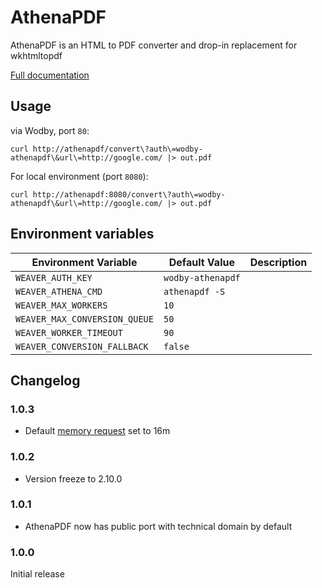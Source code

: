 # AthenaPDF

AthenaPDF is an HTML to PDF converter and drop-in replacement for wkhtmltopdf

[Full documentation](https://github.com/arachnys/athenapdf/tree/master/weaver)

## Usage 

via Wodby, port `80`:

```shell
curl http://athenapdf/convert\?auth\=wodby-athenapdf\&url\=http://google.com/ |> out.pdf
```

For local environment (port `8080`):

```shell
curl http://athenapdf:8080/convert\?auth\=wodby-athenapdf\&url\=http://google.com/ |> out.pdf
```

## Environment variables 

| Environment Variable          | Default Value     | Description |
| ----------------------------- | ----------------- | ----------- |
| `WEAVER_AUTH_KEY`             | `wodby-athenapdf` |             |
| `WEAVER_ATHENA_CMD`           | `athenapdf -S`    |             |
| `WEAVER_MAX_WORKERS`          | `10`              |             |
| `WEAVER_MAX_CONVERSION_QUEUE` | `50`              |             |
| `WEAVER_WORKER_TIMEOUT`       | `90`              |             |
| `WEAVER_CONVERSION_FALLBACK`  | `false`           |             |

## Changelog

### 1.0.3

* Default [memory request](../config.md#resources) set to 16m

### 1.0.2

* Version freeze to 2.10.0

### 1.0.1

* AthenaPDF now has public port with technical domain by default

### 1.0.0

Initial release